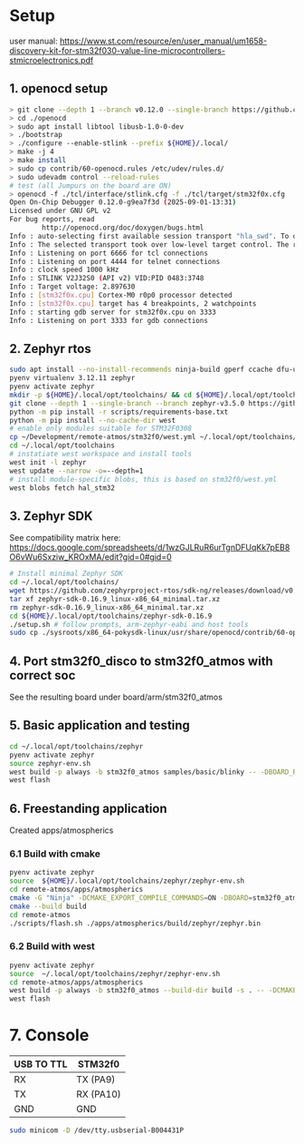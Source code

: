 # Setup

user manual: https://www.st.com/resource/en/user_manual/um1658-discovery-kit-for-stm32f030-value-line-microcontrollers-stmicroelectronics.pdf


## 1. openocd setup
```bash
> git clone --depth 1 --branch v0.12.0 --single-branch https://github.com/openocd-org/openocd.git
> cd ./openocd
> sudo apt install libtool libusb-1.0-0-dev
> ./bootstrap
> ./configure --enable-stlink --prefix ${HOME}/.local/
> make -j 4
> make install
> sudo cp contrib/60-openocd.rules /etc/udev/rules.d/
> sudo udevadm control --reload-rules
# test (all Jumpurs on the board are ON)
> openocd -f ./tcl/interface/stlink.cfg -f ./tcl/target/stm32f0x.cfg
Open On-Chip Debugger 0.12.0-g9ea7f3d (2025-09-01-13:31)
Licensed under GNU GPL v2
For bug reports, read
        http://openocd.org/doc/doxygen/bugs.html
Info : auto-selecting first available session transport "hla_swd". To override use 'transport select <transport>'.
Info : The selected transport took over low-level target control. The results might differ compared to plain JTAG/SWD
Info : Listening on port 6666 for tcl connections
Info : Listening on port 4444 for telnet connections
Info : clock speed 1000 kHz
Info : STLINK V2J32S0 (API v2) VID:PID 0483:3748
Info : Target voltage: 2.897630
Info : [stm32f0x.cpu] Cortex-M0 r0p0 processor detected
Info : [stm32f0x.cpu] target has 4 breakpoints, 2 watchpoints
Info : starting gdb server for stm32f0x.cpu on 3333
Info : Listening on port 3333 for gdb connections
```
## 2. Zephyr rtos

```bash
sudo apt install --no-install-recommends ninja-build gperf ccache dfu-util device-tree-compiler file libsdl2-dev libmagic1
pyenv virtualenv 3.12.11 zephyr
pyenv activate zephyr
mkdir -p ${HOME}/.local/opt/toolchains/ && cd ${HOME}/.local/opt/toolchains
git clone --depth 1 --single-branch --branch zephyr-v3.5.0 https://github.com/zephyrproject-rtos/zephyr.git
python -m pip install -r scripts/requirements-base.txt
python -m pip install --no-cache-dir west
# enable only modules suitable for STM32F0308
cp ~/Development/remote-atmos/stm32f0/west.yml ~/.local/opt/toolchains/zephyr/
cd ~/.local/opt/toolchains
# instatiate west workspace and install tools
west init -l zephyr
west update --narrow -o=--depth=1
# install module-specific blobs, this is based on stm32f0/west.yml
west blobs fetch hal_stm32
```

## 3. Zephyr SDK

See compatibility matrix here: https://docs.google.com/spreadsheets/d/1wzGJLRuR6urTgnDFUqKk7pEB8O6vWu6Sxziw_KROxMA/edit?gid=0#gid=0

```bash
# Install minimal Zephyr SDK
cd ~/.local/opt/toolchains/
wget https://github.com/zephyrproject-rtos/sdk-ng/releases/download/v0.16.9/zephyr-sdk-0.16.9_linux-x86_64_minimal.tar.xz
tar xf zephyr-sdk-0.16.9_linux-x86_64_minimal.tar.xz
rm zephyr-sdk-0.16.9_linux-x86_64_minimal.tar.xz
cd ${HOME}/.local/opt/toolchains/zephyr-sdk-0.16.9
./setup.sh # follow prompts, arm-zephyr-eabi and host tools
sudo cp ./sysroots/x86_64-pokysdk-linux/usr/share/openocd/contrib/60-openocd.rules /etc/udev/rules.d
```

## 4. Port stm32f0_disco to stm32f0_atmos with correct soc
See the resulting board under board/arm/stm32f0_atmos

## 5. Basic application and testing
```bash
cd ~/.local/opt/toolchains/zephyr
pyenv activate zephyr
source zephyr-env.sh
west build -p always -b stm32f0_atmos samples/basic/blinky -- -DBOARD_ROOT=${HOME}/Development/remote-atmos
west flash
```
## 6. Freestanding application

Created apps/atmospherics

### 6.1 Build with cmake
```bash
pyenv activate zephyr
source  ${HOME}/.local/opt/toolchains/zephyr/zephyr-env.sh
cd remote-atmos/apps/atmospherics
cmake -G "Ninja" -DCMAKE_EXPORT_COMPILE_COMMANDS=ON -DBOARD=stm32f0_atmos -DBOARD_ROOT=${HOME}/Development/remote-atmos -DDTC_OVERLAY_FILE=boards/arm/stm32f0_atmos.overlay -B build -S . && cp ./build/compile_commands.json ./
cmake --build build
cd remote-atmos
./scripts/flash.sh ./apps/atmospherics/build/zephyr/zephyr.bin
```
### 6.2 Build with west
```bash
pyenv activate zephyr
source  ~/.local/opt/toolchains/zephyr/zephyr-env.sh
cd remote-atmos/apps/atmospherics
west build -p always -b stm32f0_atmos --build-dir build -s . -- -DCMAKE_EXPORT_COMPILE_COMMANDS=ON -DBOARD=stm32f0_atmos -DBOARD_ROOT=${HOME}/Development/remote-atmos -DDTC_OVERLAY_FILE=boards/arm/stm32f0_atmos.overlay && cp ./build/compile_commands.json ./
west flash
```

# 7. Console

| USB TO TTL | STM32f0  |
| ---------- | -------- |
| RX         | TX (PA9) |
| TX         | RX (PA10)|
| GND        | GND      |

```bash
sudo minicom -D /dev/tty.usbserial-B004431P
```
